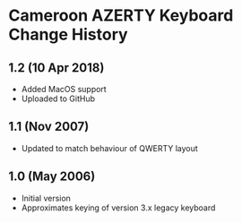 Cameroon AZERTY Keyboard Change History
=======================

1.2 (10 Apr 2018)
-----------------
* Added MacOS support
* Uploaded to GitHub

1.1 (Nov 2007)
-----------------
* Updated to match behaviour of QWERTY layout


1.0 (May 2006)
-----------------
* Initial version
* Approximates keying of version 3.x legacy keyboard
